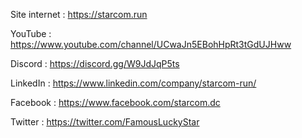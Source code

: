 Site internet : https://starcom.run

YouTube : https://www.youtube.com/channel/UCwaJn5EBohHpRt3tGdUJHww

Discord : https://discord.gg/W9JdJqP5ts

LinkedIn : https://www.linkedin.com/company/starcom-run/

Facebook : https://www.facebook.com/starcom.dc

Twitter : https://twitter.com/FamousLuckyStar
